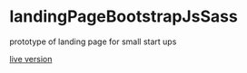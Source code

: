 # landingPageBootstrapJsSass
prototype of landing page for small start ups

[live version](https://loonyt.github.io/landingPageBootstrapJsSass/)

